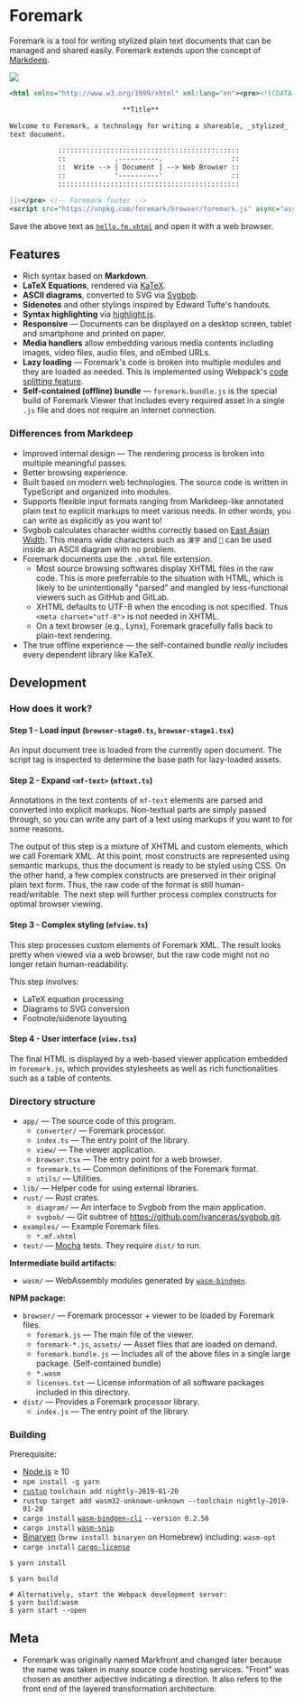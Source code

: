 # Foremark

Foremark is a tool for writing stylized plain text documents that can be managed and shared easily. Foremark extends upon the concept of [Markdeep](http://casual-effects.com/markdeep/).

![](http://ipfs.io/ipfs/QmTuLVV4pbE4Dfy1MEofSDNLeTkfR2XSUifJQSXx4FtLGr)

```XML
<html xmlns="http://www.w3.org/1999/xhtml" xml:lang="en"><pre><![CDATA[

                            **Title**

Welcome to Foremark, a technology for writing a shareable, _stylized_
text document.

            :::::::::::::::::::::::::::::::::::::::::::::
            ::            .----------.                 ::
            ::  Write --> | Document | --> Web Browser ::
            ::            '----------'                 ::
            :::::::::::::::::::::::::::::::::::::::::::::

]]></pre> <!-- Foremark footer -->
<script src="https://unpkg.com/foremark/browser/foremark.js" async="async"/></html>
```

Save the above text as [`hello.fm.xhtml`](https://foremark.github.io/hello.fm.xhtml) and open it with a web browser.

## Features

- Rich syntax based on **Markdown**.
- **LaTeX Equations**, rendered via [KaTeX](https://katex.org).
- **ASCII diagrams**, converted to SVG via [Svgbob](https://github.com/ivanceras/svgbob).
- **Sidenotes** and other stylings inspired by Edward Tufte's handouts.
- **Syntax highlighting** via [highlight.js](https://highlightjs.org).
- **Responsive** — Documents can be displayed on a desktop screen, tablet and smartphone and printed on paper.
- **Media handlers** allow embedding various media contents including images, video files, audio files, and oEmbed URLs.
- **Lazy loading** — Foremark's code is broken into multiple modules and they are loaded as needed. This is implemented using Webpack's [code splitting feature](https://webpack.js.org/guides/code-splitting/).
- **Self-contained (offline) bundle** — `foremark.bundle.js` is the special build of Foremark Viewer that includes every required asset in a single `.js` file and does not require an internet connection.

### Differences from Markdeep

- Improved internal design — The rendering process is broken into multiple meaningful passes.
- Better browsing experience.
- Built based on modern web technologies. The source code is written in TypeScript and organized into modules.
- Supports flexible input formats ranging from Markdeep-like annotated plain text to explicit markups to meet various needs. In other words, you can write as explicitly as you want to!
- Svgbob calculates character widths correctly based on [East Asian Width]. This means wide characters such as `漢字` and `🚀` can be used inside an ASCII diagram with no problem.
- Foremark documents use the `.xhtml` file extension.
    - Most source browsing softwares display XHTML files in the raw code. This is more preferrable to the situation with HTML, which is likely to be unintentionally "parsed" and mangled by less-functional viewers such as GitHub and GitLab.
    - XHTML defaults to UTF-8 when the encoding is not specified. Thus `<meta charset="utf-8">` is not needed in XHTML.
    - On a text browser (e.g., Lynx), Foremark gracefully falls back to plain-text rendering.
- The true offline experience — the self-contained bundle *really* includes every dependent library like KaTeX.

[East Asian Width]: http://www.unicode.org/reports/tr11/

## Development

### How does it work?

#### Step 1 - Load input (`browser-stage0.ts`, `browser-stage1.tsx`)

An input document tree is loaded from the currently open document. The script tag is inspected to determine the base path for lazy-loaded assets.

#### Step 2 - Expand `<mf-text>` (`mftext.ts`)

Annotations in the text contents of `mf-text` elements are parsed and converted into explicit markups. Non-textual parts are simply passed through, so you can write any part of a text using markups if you want to for some reasons.

The output of this step is a mixture of XHTML and custom elements, which we call Foremark XML. At this point, most constructs are represented using semantic markups, thus the document is ready to be styled using CSS. On the other hand, a few complex constructs are preserved in their original plain text form. Thus, the raw code of the format is still human-read/writable. The next step will further process complex constructs for optimal browser viewing.

#### Step 3 - Complex styling (`mfview.ts`)

This step processes custom elements of Foremark XML. The result looks pretty when viewed via a web browser, but the raw code might not no longer retain human-readability.

This step involves:

- LaTeX equation processing
- Diagrams to SVG conversion
- Footnote/sidenote layouting

#### Step 4 - User interface (`view.tsx`)

The final HTML is displayed by a web-based viewer application embedded in `foremark.js`, which provides stylesheets as well as rich functionalities such as a table of contents.

### Directory structure

- `app/` — The source code of this program.
    - `converter/` — Foremark processor.
    - `index.ts` — The entry point of the library.
    - `view/` — The viewer application.
    - `browser.tsx` — The entry point for a web browser.
    - `foremark.ts` — Common definitions of the Foremark format.
    - `utils/` — Utilities.
- `lib/` — Helper code for using external libraries.
- `rust/` — Rust crates.
    - `diagram/` — An interface to Svgbob from the main application.
    - `svgbob/` — Git subtree of <https://github.com/ivanceras/svgbob.git>.
- `examples/` — Example Foremark files.
    - `*.mf.xhtml`
- `test/` — [Mocha](https://mochajs.org/) tests. They require `dist/` to run.

**Intermediate build artifacts:**

- `wasm/` — WebAssembly modules generated by [`wasm-bindgen`](https://github.com/rustwasm/wasm-bindgen).

**NPM package:**

- `browser/` — Foremark processor + viewer to be loaded by Foremark files.
    - `foremark.js` — The main file of the viewer.
    - `foremark-*.js`, `assets/` — Asset files that are loaded on demand.
    - `foremark.bundle.js` — Includes all of the above files in a single large package. (Self-contained bundle)
    - `*.wasm`
    - `licenses.txt` — License information of all software packages included in this directory.
- `dist/` — Provides a Foremark processor library.
    - `index.js` — The entry point of the library.

### Building

Prerequisite:

- [Node.js](https://nodejs.org) ≥ 10
- `npm install -g yarn`
- [`rustup`](https://rustup.rs) `toolchain add nightly-2019-01-20`
- `rustup target add wasm32-unknown-unknown --toolchain nightly-2019-01-20`
- `cargo install` [`wasm-bindgen-cli`](https://rustwasm.github.io/wasm-bindgen/whirlwind-tour/basic-usage.html) `--version 0.2.56`
- `cargo install` [`wasm-snip`](https://github.com/rustwasm/wasm-snip)
- [Binaryen](https://github.com/WebAssembly/binaryen) (`brew install binaryen` on Homebrew) including: `wasm-opt`
- `cargo install` [`cargo-license`](https://github.com/onur/cargo-license)

```shell
$ yarn install

$ yarn build

# Alternatively, start the Webpack development server:
$ yarn build:wasm
$ yarn start --open
```

## Meta

- Foremark was originally named Markfront and changed later because the name was taken in many source code hosting services. "Front" was chosen as another adjective indicating a direction. It also refers to the front end of the layered transformation architecture.
